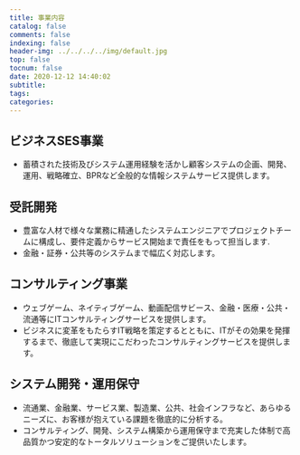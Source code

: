 ```yaml
---
title: 事業内容
catalog: false
comments: false
indexing: false
header-img: ../../../../img/default.jpg
top: false
tocnum: false
date: 2020-12-12 14:40:02
subtitle:
tags:
categories:
---
```

## ビジネスSES事業
- 蓄積された技術及びシステム運用経験を活かし顧客システムの企画、開発、運用、戦略確立、BPRなど全般的な情報システムサービス提供します。

## 受託開発
- 豊富な人材で様々な業務に精通したシステムエンジニアでプロジェクトチームに構成し、要件定義からサービス開始まで責任をもって担当します.
- 金融・証券・公共等のシステムまで幅広く対応します。

## コンサルティング事業
- ウェブゲーム、ネイティブゲーム、動画配信サビース、金融・医療・公共・流通等にITコンサルティングサービスを提供します。
- ビジネスに変革をもたらすIT戦略を策定するとともに、ITがその効果を発揮するまで、徹底して実現にこだわったコンサルティングサービスを提供します。

## システム開発・運用保守
- 流通業、金融業、サービス業、製造業、公共、社会インフラなど、あらゆるニーズに、お客様が抱えている課題を徹底的に分析する。
- コンサルティング、開発、システム構築から運用保守まで充実した体制で高品質かつ安定的なトータルソリューションをご提供いたします。